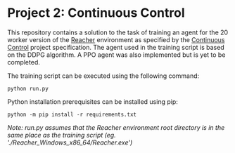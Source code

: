 # Project 2: Continuous Control

This repository contains a solution to the task of training an agent for the 20 worker version of the [Reacher](https://github.com/Unity-Technologies/ml-agents/blob/master/docs/Learning-Environment-Examples.md#reacher) environment as specified by the [Continuous Control](https://github.com/udacity/deep-reinforcement-learning/tree/master/p2_continuous-control) project specification. The agent used in the training script is based on the DDPG algorithm. A PPO agent was also implemented but is yet to be completed.

The training script can be executed using the following command:

```
python run.py
```

Python installation prerequisites can be installed using pip:

```
python -m pip install -r requirements.txt
```

*Note: run.py assumes that the Reacher environment root directory is in the same place as the training script (eg. './Reacher_Windows_x86_64/Reacher.exe')*


